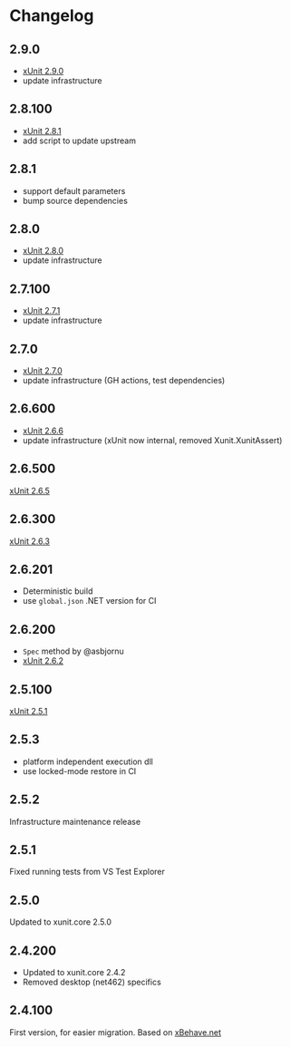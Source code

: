 # Changelog

## 2.9.0

* [xUnit 2.9.0](https://github.com/xunit/xunit/compare/2.8.1...2.9.0)
* update infrastructure

## 2.8.100

* [xUnit 2.8.1](https://github.com/xunit/xunit/compare/2.8.0...2.8.1)
* add script to update upstream

## 2.8.1

* support default parameters
* bump source dependencies

## 2.8.0

* [xUnit 2.8.0](https://github.com/xunit/xunit/compare/2.7.1...2.8.0)
* update infrastructure

## 2.7.100

* [xUnit 2.7.1](https://github.com/xunit/xunit/compare/2.7.0...2.7.1)
* update infrastructure

## 2.7.0

* [xUnit 2.7.0](https://github.com/xunit/xunit/compare/2.6.6...2.7.0)
* update infrastructure (GH actions, test dependencies)

## 2.6.600

* [xUnit 2.6.6](https://github.com/xunit/xunit/compare/2.6.5...2.6.6)
* update infrastructure (xUnit now internal, removed Xunit.XunitAssert)

## 2.6.500

[xUnit 2.6.5](https://github.com/xunit/xunit/compare/2.6.3...2.6.5)

## 2.6.300

[xUnit 2.6.3](https://github.com/xunit/xunit/releases/tag/2.6.3)

## 2.6.201

* Deterministic build
* use `global.json` .NET version for CI

## 2.6.200

* `Spec` method by @asbjornu
* [xUnit 2.6.2](https://github.com/xunit/xunit/releases/tag/2.6.2)

## 2.5.100

[xUnit 2.5.1](https://github.com/xunit/xunit/releases/tag/2.5.1)

## 2.5.3

* platform independent execution dll
* use locked-mode restore in CI

## 2.5.2

Infrastructure maintenance release

## 2.5.1

Fixed running tests from VS Test Explorer

## 2.5.0

Updated to xunit.core 2.5.0

## 2.4.200

* Updated to xunit.core 2.4.2
* Removed desktop (net462) specifics

## 2.4.100

First version, for easier migration. Based on [xBehave.net](https://github.com/adamralph/xbehave.net)
